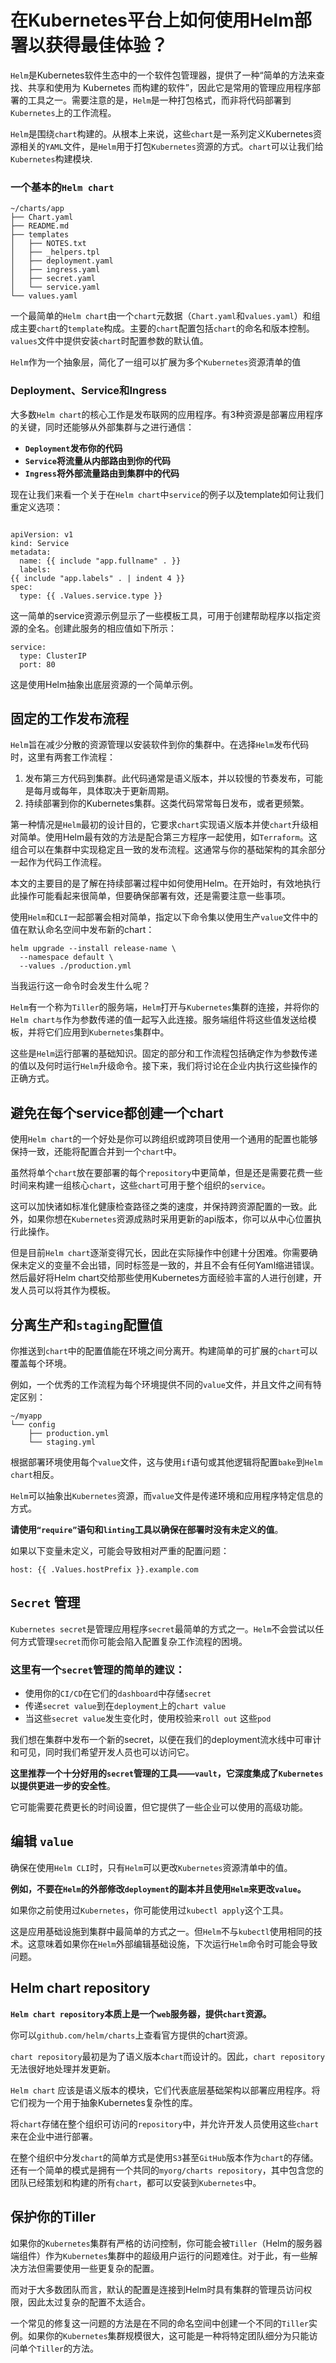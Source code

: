 # 在Kubernetes平台上如何使用Helm部署以获得最佳体验？

`Helm`是Kubernetes软件生态中的一个软件包管理器，提供了一种“简单的方法来查找、共享和使用为 Kubernetes 而构建的软件”，因此它是常用的管理应用程序部署的工具之一。需要注意的是，`Helm`是一种打包格式，而非将代码部署到`Kubernetes`上的工作流程。


`Helm`是围绕`chart`构建的。从根本上来说，这些`chart`是一系列定义Kubernetes资源相关的`YAML`文件，是`Helm`用于打包`Kubernetes`资源的方式。`chart`可以让我们给`Kubernetes`构建模块.

### 一个基本的`Helm chart`

```
~/charts/app
├── Chart.yaml
├── README.md
├── templates
│   ├── NOTES.txt
│   ├── _helpers.tpl
│   ├── deployment.yaml
│   ├── ingress.yaml
│   ├── secret.yaml
│   └── service.yaml
└── values.yaml
```

一个最简单的`Helm chart`由一个`chart`元数据（`Chart.yaml`和`values.yaml`）和组成主要`chart`的`template`构成。主要的`chart`配置包括`chart`的命名和版本控制。`values`文件中提供安装`chart`时配置参数的默认值。

`Helm`作为一个抽象层，简化了一组可以扩展为多个`Kubernetes`资源清单的值

### Deployment、Service和Ingress

大多数`Helm chart`的核心工作是发布联网的应用程序。有3种资源是部署应用程序的关键，同时还能够从外部集群与之进行通信：

* **`Deployment`发布你的代码**
* **`Service`将流量从内部路由到你的代码**
* **`Ingress`将外部流量路由到集群中的代码**

现在让我们来看一个关于在`Helm chart`中`service`的例子以及template如何让我们重定义选项：

```

apiVersion: v1
kind: Service
metadata:
  name: {{ include "app.fullname" . }}
  labels:
{{ include "app.labels" . | indent 4 }}
spec:
  type: {{ .Values.service.type }}
```

这一简单的service资源示例显示了一些模板工具，可用于创建帮助程序以指定资源的全名。创建此服务的相应值如下所示：

```
service:
  type: ClusterIP
  port: 80
```

这是使用Helm抽象出底层资源的一个简单示例。

## 固定的工作发布流程

`Helm`旨在减少分散的资源管理以安装软件到你的集群中。在选择`Helm`发布代码时，这里有两套工作流程：


1. 发布第三方代码到集群。此代码通常是语义版本，并以较慢的节奏发布，可能是每月或每年，具体取决于更新周期。
2. 持续部署到你的Kubernetes集群。这类代码常常每日发布，或者更频繁。

第一种情况是`Helm`最初的设计目的，它要求`chart`实现语义版本并使`chart`升级相对简单。使用Helm最有效的方法是配合第三方程序一起使用，如`Terraform`。这组合可以在集群中实现稳定且一致的发布流程。这通常与你的基础架构的其余部分一起作为代码工作流程。

本文的主要目的是了解在持续部署过程中如何使用Helm。在开始时，有效地执行此操作可能看起来很简单，但要确保部署有效，还是需要注意一些事项。

使用`Helm`和`CLI`一起部署会相对简单，指定以下命令集以使用生产`value`文件中的值在默认命名空间中发布新的chart：

```
helm upgrade --install release-name \
  --namespace default \
  --values ./production.yml
```

当我运行这一命令时会发生什么呢？

`Helm`有一个称为`Tiller`的服务端，`Helm`打开与`Kubernetes`集群的连接，并将你的`Helm chart与`作为参数传递的值一起写入此连接。服务端组件将这些值发送给模板，并将它们应用到`Kubernetes`集群中。

这些是`Helm`运行部署的基础知识。固定的部分和工作流程包括确定作为参数传递的值以及何时运行`Helm`升级命令。接下来，我们将讨论在企业内执行这些操作的正确方式。


## 避免在每个service都创建一个chart

使用`Helm chart`的一个好处是你可以跨组织或跨项目使用一个通用的配置也能够保持一致，还能将配置合并到一个`chart`中。

虽然将单个`chart`放在要部署的每个`repository`中更简单，但是还是需要花费一些时间来构建一组核心`chart`，这些`chart`可用于整个组织的`service`。

这可以加快诸如标准化健康检查路径之类的速度，并保持跨资源配置的一致。此外，如果你想在`Kubernetes`资源成熟时采用更新的api版本，你可以从中心位置执行此操作。


但是目前`Helm chart`逐渐变得冗长，因此在实际操作中创建十分困难。你需要确保未定义的变量不会出错，同时标签是一致的，并且不会有任何Yaml缩进错误。然后最好将Helm chart交给那些使用Kubernetes方面经验丰富的人进行创建，开发人员可以将其作为模板。


## 分离生产和`staging`配置值

你推送到`chart`中的配置值能在环境之间分离开。构建简单的可扩展的`chart`可以覆盖每个环境。

例如，一个优秀的工作流程为每个环境提供不同的`value`文件，并且文件之间有特定区别：

```
~/myapp
└── config
    ├── production.yml
    └── staging.yml
```

根据部署环境使用每个`value`文件，这与使用`if`语句或其他逻辑将配置`bake`到`Helm chart`相反。

`Helm`可以抽象出`Kubernetes`资源，而`value`文件是传递环境和应用程序特定信息的方式。

**请使用`“require”`语句和`linting`工具以确保在部署时没有未定义的值**。

如果以下变量未定义，可能会导致相对严重的配置问题：

```
host: {{ .Values.hostPrefix }}.example.com
```

## `Secret` 管理

`Kubernetes secret`是管理应用程序`secret`最简单的方式之一。`Helm`不会尝试以任何方式管理`secret`而你可能会陷入配置复杂工作流程的困境。

### 这里有一个`secret`管理的简单的建议：

* 使用你的`CI/CD`在它们的`dashboard`中存储`secret`
* 传递`secret value`到在`deployment`上的`chart value`
* 当这些`secret value`发生变化时，使用校验来`roll out` 这些`pod`

我们想在集群中发布一个新的secret，以便在我们的deployment流水线中可审计和可见，同时我们希望开发人员也可以访问它。

**这里推荐一个十分好用的`secret`管理的工具——`vault`，它深度集成了`Kubernetes`以提供更进一步的安全性**。

它可能需要花费更长的时间设置，但它提供了一些企业可以使用的高级功能。


## 编辑 `value`

确保在使用`Helm CLI`时，只有`Helm`可以更改`Kubernetes`资源清单中的值。

**例如，不要在`Helm`的外部修改`deployment`的副本并且使用`Helm`来更改`value`。**

如果你之前使用过`Kubernetes`，你可能使用过`kubectl apply`这个工具。

这是应用基础设施到集群中最简单的方式之一。但`Helm`不与`kubectl`使用相同的技术。这意味着如果你在`Helm`外部编辑基础设施，下次运行`Helm`命令时可能会导致问题。


## Helm chart repository

**`Helm chart repository`本质上是一个`web`服务器，提供`chart`资源。**

你可以`github.com/helm/charts`上查看官方提供的chart资源。

`chart repository`最初是为了语义版本`chart`而设计的。因此，`chart repository`无法很好地处理并发更新。


`Helm chart` 应该是语义版本的模块，它们代表底层基础架构以部署应用程序。将它们视为一个用于抽象Kubernetes复杂性的库。

将`chart`存储在整个组织可访问的`repository`中，并允许开发人员使用这些`chart`来在企业中进行部署。

在整个组织中分发`chart`的简单方式是使用`S3`甚至`GitHub`版本作为`chart`的存储。还有一个简单的模式是拥有一个共同的`myorg/charts repository`，其中包含您的团队已经策划和构建的所有`chart`，都可以安装到`Kubernetes`中。


## 保护你的Tiller

如果你的`Kubernetes`集群有严格的访问控制，你可能会被`Tiller`（Helm的服务器端组件）作为`Kubernetes`集群中的超级用户运行的问题难住。对于此，有一些解决方法但需要使用一些更复杂的配置。

而对于大多数团队而言，默认的配置是连接到Helm时具有集群的管理员访问权限，因此太过复杂的配置不太适合。

一个常见的修复这一问题的方法是在不同的命名空间中创建一个不同的`Tiller`实例。如果你的`Kubernetes`集群规模很大，这可能是一种将特定团队细分为只能访问单个`Tiller`的方法。











